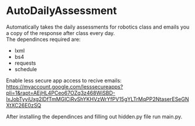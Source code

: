 # AutoDailyAssessment
 Automatically takes the daily assessments for robotics class and emails you a copy of the response after class every day.  
 The dependinces required are:
  - lxml
  - bs4
  - requests
  - schedule  
  
 Enable less secure app access to recive emails:  
 https://myaccount.google.com/lesssecureapps?pli=1&rapt=AEjHL4PCeo67OZq3z468WiSBD-IxJobTyyiUxg2lDfTmMGlCiRvShYKHVzWrYfPV15gYLTrMqPP2NtaserESeGNXtXC26E0zSQ  
 
 After installing the dependinces and filling out hidden.py file run main.py.
